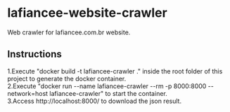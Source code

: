 # lafiancee-website-crawler
Web crawler for lafiancee.com.br website.  
  
## Instructions
1.Execute "docker build -t lafiancee-crawler ." inside the root folder of this project to generate the docker container.  
2.Execute "docker run --name lafiancee-crawler --rm -p 8000:8000 --network=host lafiancee-crawler" to start the container.  
3.Access http://localhost:8000/ to download the json result.
